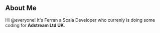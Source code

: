 ## About Me

Hi @everyone! It's Ferran a Scala Developer who currenly is doing some coding for **Adstream Ltd UK**.

